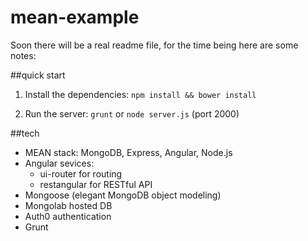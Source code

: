 # mean-example


Soon there will be a real readme file, for the time being here are some notes:

##quick start

1) Install the dependencies: `npm install && bower install`

2) Run the server: `grunt` or `node server.js` (port 2000)


##tech

- MEAN stack: MongoDB, Express, Angular, Node.js
- Angular sevices: 
  - ui-router for routing
  - restangular for RESTful API 
- Mongoose (elegant MongoDB object modeling)
- Mongolab hosted DB
- Auth0 authentication
- Grunt
